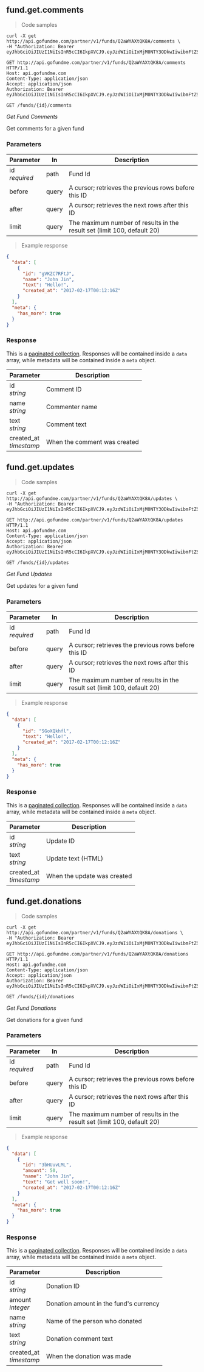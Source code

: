 
## fund.get.comments

> Code samples

````shell
curl -X get http://api.gofundme.com/partner/v1/funds/Q2aWYAXtQK8A/comments \
-H "Authorization: Bearer eyJhbGciOiJIUzI1NiIsInR5cCI6IkpXVCJ9.eyJzdWIiOiIxMjM0NTY3ODkwIiwibmFtZSI6IkpvaG4gRG9lIiwiYWRtaW4iOnRydWV9.TJVA95OrM7E2cBab30RMHrHDcEfxjoYZgeFONFh7HgQ"
````

````http
GET http://api.gofundme.com/partner/v1/funds/Q2aWYAXtQK8A/comments HTTP/1.1
Host: api.gofundme.com
Content-Type: application/json
Accept: application/json
Authorization: Bearer eyJhbGciOiJIUzI1NiIsInR5cCI6IkpXVCJ9.eyJzdWIiOiIxMjM0NTY3ODkwIiwibmFtZSI6IkpvaG4gRG9lIiwiYWRtaW4iOnRydWV9.TJVA95OrM7E2cBab30RMHrHDcEfxjoYZgeFONFh7HgQ
````

`GET /funds/{id}/comments`

*Get Fund Comments*

Get comments for a given fund

### Parameters

Parameter|In|Description
---|---|---|
id<br>*required*|path|Fund Id
before|query|A cursor; retrieves the previous rows before this ID
after|query|A cursor; retrieves the next rows after this ID
limit|query|The maximum number of results in the result set (limit 100, default 20)

> Example response

````json
{
  "data": [
    {
      "id": "gVKZC7RFtJ",
      "name": "John Jin",
      "text": "Hello!",
      "created_at": "2017-02-17T00:12:16Z"
    }
  ],
  "meta": {
    "has_more": true
  }
}
````

### Response

This is a [paginated collection](#pagination).
Responses will be contained inside a `data` array, while metadata will be contained inside a `meta` object.

Parameter|Description
---|---|
id<br>*string*|Comment ID
name<br>*string*|Commenter name
text<br>*string*|Comment text
created_at<br>*timestamp*|When the comment was created

## fund.get.updates

> Code samples

````shell
curl -X get http://api.gofundme.com/partner/v1/funds/Q2aWYAXtQK8A/updates \
-H "Authorization: Bearer eyJhbGciOiJIUzI1NiIsInR5cCI6IkpXVCJ9.eyJzdWIiOiIxMjM0NTY3ODkwIiwibmFtZSI6IkpvaG4gRG9lIiwiYWRtaW4iOnRydWV9.TJVA95OrM7E2cBab30RMHrHDcEfxjoYZgeFONFh7HgQ"
````

````http
GET http://api.gofundme.com/partner/v1/funds/Q2aWYAXtQK8A/updates HTTP/1.1
Host: api.gofundme.com
Content-Type: application/json
Accept: application/json
Authorization: Bearer eyJhbGciOiJIUzI1NiIsInR5cCI6IkpXVCJ9.eyJzdWIiOiIxMjM0NTY3ODkwIiwibmFtZSI6IkpvaG4gRG9lIiwiYWRtaW4iOnRydWV9.TJVA95OrM7E2cBab30RMHrHDcEfxjoYZgeFONFh7HgQ
````

`GET /funds/{id}/updates`

*Get Fund Updates*

Get updates for a given fund

### Parameters

Parameter|In|Description
---|---|---|
id<br>*required*|path|Fund Id
before|query|A cursor; retrieves the previous rows before this ID
after|query|A cursor; retrieves the next rows after this ID
limit|query|The maximum number of results in the result set (limit 100, default 20)

> Example response

````json
{
  "data": [
    {
      "id": "SGoXQkhfl",
      "text": "Hello!",
      "created_at": "2017-02-17T00:12:16Z"
    }
  ],
  "meta": {
    "has_more": true
  }
}
````

### Response

This is a [paginated collection](#pagination).
Responses will be contained inside a `data` array, while metadata will be contained inside a `meta` object.

Parameter|Description
---|---|
id<br>*string*|Update ID
text<br>*string*|Update text (HTML)
created_at<br>*timestamp*|When the update was created


## fund.get.donations

> Code samples

````shell
curl -X get http://api.gofundme.com/partner/v1/funds/Q2aWYAXtQK8A/donations \
-H "Authorization: Bearer eyJhbGciOiJIUzI1NiIsInR5cCI6IkpXVCJ9.eyJzdWIiOiIxMjM0NTY3ODkwIiwibmFtZSI6IkpvaG4gRG9lIiwiYWRtaW4iOnRydWV9.TJVA95OrM7E2cBab30RMHrHDcEfxjoYZgeFONFh7HgQ"
````

````http
GET http://api.gofundme.com/partner/v1/funds/Q2aWYAXtQK8A/donations HTTP/1.1
Host: api.gofundme.com
Content-Type: application/json
Accept: application/json
Authorization: Bearer eyJhbGciOiJIUzI1NiIsInR5cCI6IkpXVCJ9.eyJzdWIiOiIxMjM0NTY3ODkwIiwibmFtZSI6IkpvaG4gRG9lIiwiYWRtaW4iOnRydWV9.TJVA95OrM7E2cBab30RMHrHDcEfxjoYZgeFONFh7HgQ
````

`GET /funds/{id}/donations`

*Get Fund Donations*

Get donations for a given fund

### Parameters

Parameter|In|Description
---|---|---|
id<br>*required*|path|Fund Id
before|query|A cursor; retrieves the previous rows before this ID
after|query|A cursor; retrieves the next rows after this ID
limit|query|The maximum number of results in the result set (limit 100, default 20)

> Example response

````json
{
  "data": [
    {
      "id": "3bHUuvLML",
      "amount": 50,
      "name": "John Jin",
      "text": "Get well soon!",
      "created_at": "2017-02-17T00:12:16Z"
    }
  ],
  "meta": {
    "has_more": true
  }
}
````

### Response

This is a [paginated collection](#pagination).
Responses will be contained inside a `data` array, while metadata will be contained inside a `meta` object.

Parameter|Description
---|---|
id<br>*string*|Donation ID
amount<br>*integer*|Donation amount in the fund's currency
name<br>*string*|Name of the person who donated
text<br>*string*|Donation comment text
created_at<br>*timestamp*|When the donation was made
